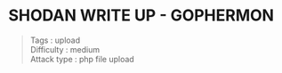 # SHODAN WRITE UP - GOPHERMON

> Tags : upload  
> Difficulty : medium  
> Attack type : php file upload  